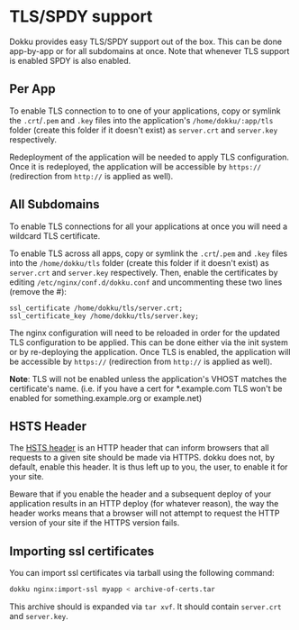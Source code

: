 # TLS/SPDY support

Dokku provides easy TLS/SPDY support out of the box. This can be done app-by-app or for all subdomains at once. Note that whenever TLS support is enabled SPDY is also enabled.

## Per App

To enable TLS connection to to one of your applications, copy or symlink the `.crt`/`.pem` and `.key` files into the application's `/home/dokku/:app/tls` folder (create this folder if it doesn't exist) as `server.crt` and `server.key` respectively.

Redeployment of the application will be needed to apply TLS configuration. Once it is redeployed, the application will be accessible by `https://` (redirection from `http://` is applied as well).

## All Subdomains

To enable TLS connections for all your applications at once you will need a wildcard TLS certificate.

To enable TLS across all apps, copy or symlink the `.crt`/`.pem` and `.key` files into the  `/home/dokku/tls` folder (create this folder if it doesn't exist) as `server.crt` and `server.key` respectively. Then, enable the certificates by editing `/etc/nginx/conf.d/dokku.conf` and uncommenting these two lines (remove the #):

```
ssl_certificate /home/dokku/tls/server.crt;
ssl_certificate_key /home/dokku/tls/server.key;
```

The nginx configuration will need to be reloaded in order for the updated TLS configuration to be applied. This can be done either via the init system or by re-deploying the application. Once TLS is enabled, the application will be accessible by `https://` (redirection from `http://` is applied as well).

**Note**: TLS will not be enabled unless the application's VHOST matches the certificate's name. (i.e. if you have a cert for *.example.com TLS won't be enabled for something.example.org or example.net)

## HSTS Header

The [HSTS header](https://en.wikipedia.org/wiki/HTTP_Strict_Transport_Security) is an HTTP header that can inform browsers that all requests to a given site should be made via HTTPS. dokku does not, by default, enable this header. It is thus left up to you, the user, to enable it for your site.

Beware that if you enable the header and a subsequent deploy of your application results in an HTTP deploy (for whatever reason), the way the header works means that a browser will not attempt to request the HTTP version of your site if the HTTPS version fails.

## Importing ssl certificates

You can import ssl certificates via tarball using the following command:

``` bash
dokku nginx:import-ssl myapp < archive-of-certs.tar
```

This archive should is expanded via `tar xvf`. It should contain `server.crt` and `server.key`.
